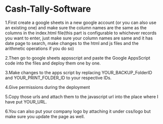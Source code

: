 # Cash-Tally-Software
1.First create a google sheets in a new google account (or you can also use an existing one) and make sure the column names are the same as the columns in the index.html file(this part is configurable to whichever records you want to enter, just make sure your column names are same and it has date page to search, make changes to the html and js files and the arithmetic operations if you do so)

2.Then go to google sheets appsscript and paste the Google AppsScript code into the files and deploy them one by one.

3.Make changes to the apps script by replacing YOUR_BACKUP_FolderID and YOUR_PRINT_FOLDER_ID to your respective IDs.

4.Give permissions during the deployment

5.Copy those urls and attach them to the javascript url into the place where I have put YOUR_URL.

6.You can also put your company logo by attaching it under css/logo but make sure you update the page as well.
